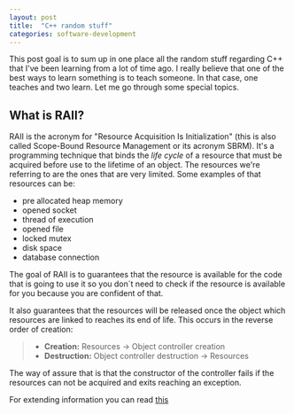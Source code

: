 ```yaml
---
layout: post
title:  "C++ random stuff"
categories: software-development
---
```


This post goal is to sum up in one place all the random stuff regarding C++ that I've been learning from a lot of
time ago. I really believe that one of the best ways to learn something is to teach someone. In that case, one
teaches and two learn. Let me go through some special topics.

## What is RAII?

RAII is the acronym for "Resource Acquisition Is Initialization" (this is also called Scope-Bound Resource
Management or its acronym SBRM). It's a programming technique that binds the *life
cycle* of a resource that must be acquired before use to the lifetime of an object. The resources we're referring to
are the ones that are very limited. Some examples of that resources can be:

* pre allocated heap memory
* opened socket
* thread of execution
* opened file
* locked mutex
* disk space
* database connection

The goal of RAII is to guarantees that the resource is available for the code that is going to use it so you don´t
need to check if the resource is available for you because you are confident of that.

It also guarantees that the resources will be released once the object which resources are linked to reaches its end of life. This occurs in the reverse order of creation:

> * **Creation:** Resources -> Object controller creation
> * **Destruction:** Object controller destruction -> Resources

The way of assure that is that the constructor of the controller fails if the resources can not be acquired and
exits reaching an exception.

For extending information you can read [this](https://en.cppreference.com/w/cpp/language/raii)
